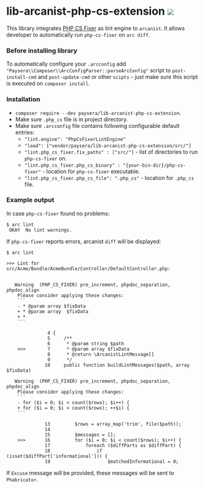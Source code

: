 # lib-arcanist-php-cs-extension ![](https://travis-ci.org/paysera/lib-arcanist-php-cs-extension.svg?branch=master)

This library integrates [PHP CS Fixer](https://github.com/FriendsOfPHP/PHP-CS-Fixer) as lint engine to `arcanist`.
It allows developer to automatically run `php-cs-fixer` on `arc diff`.

### Before installing library

To automatically configure your `.arcconfig` add `"Paysera\\Composer\\ArcConfigParser::parseArcConfig"` script to `post-install-cmd` and `post-update-cmd`
 or other `scipts` - just make sure this script is executed on `composer install`.

### Installation

* `composer require --dev paysera/lib-arcanist-php-cs-extension`.
* Make sure `.php_cs` file is in project directory.
* Make sure `.arcconfig` file contains following configurable default entries:
  * `"lint.engine": "PhpCsFixerLintEngine"`
  * `"load": ["vendor/paysera/lib-arcanist-php-cs-extension/src/"]` 
  * `"lint.php_cs_fixer.fix_paths" : ["src/"]` - list of directories to run `php-cs-fixer` on.
  * `"lint.php_cs_fixer.php_cs_binary" : "{your-bin-dir}/php-cs-fixer"` - location for `php-cs-fixer` executable.
  * `"lint.php_cs_fixer.php_cs_file": ".php_cs"` - location for `.php_cs` file.

### Example output

In case `php-cs-fixer` found no problems:
```
$ arc lint
 OKAY  No lint warnings.
```

If `php-cs-fixer` reports errors, arcanist `diff` will be displayed:
```
$ arc lint

>>> Lint for src/Acme/Bundle/AcmeBundle/Controller/DefaultController.php:


   Warning  (PHP_CS_FIXER) pre_increment, phpdoc_separation, phpdoc_align
    Please consider applying these changes:
    ```
    - * @param array $fixData
    + * @param array  $fixData
    + *
    ```

               4 {
               5     /**
               6      * @param string $path
    >>>        7      * @param array $fixData
               8      * @return \ArcanistLintMessage[]
               9      */
              10     public function buildLintMessages($path, array $fixData)

   Warning  (PHP_CS_FIXER) pre_increment, phpdoc_separation, phpdoc_align
    Please consider applying these changes:
    ```
    - for ($i = 0; $i < count($rows); $i++) {
    + for ($i = 0; $i < count($rows); ++$i) {
    ```

              13         $rows = array_map('trim', file($path));
              14 
              15         $messages = [];
    >>>       16         for ($i = 0; $i < count($rows); $i++) {
              17             foreach ($diffParts as $diffPart) {
              18                 if (isset($diffPart['informational'])) {
              19                     $matchedInformational = 0;

```
If `Excuse` message will be provided, these messages will be sent to `Phabricator`.
